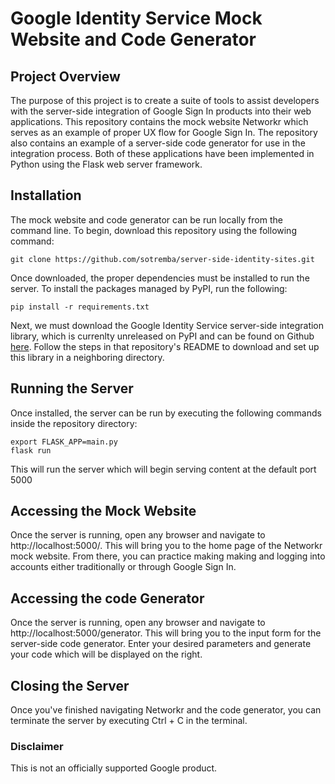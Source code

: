 # Google Identity Service Mock Website and Code Generator

## Project Overview
The purpose of this project is to create a suite of tools to assist developers with the server-side integration of Google Sign In products into their web applications. This repository contains the mock website Networkr which serves as an example of proper UX flow for Google Sign In. The repository also contains an example of a server-side code generator for use in the integration process. Both of these applications have been implemented in Python using the Flask web server framework.

## Installation
The mock website and code generator can be run locally from the command line. To begin, download this repository using the following command:
~~~
git clone https://github.com/sotremba/server-side-identity-sites.git
~~~
Once downloaded, the proper dependencies must be installed to run the server. To install the packages managed by PyPI, run the following:
~~~
pip install -r requirements.txt
~~~
Next, we must download the Google Identity Service server-side integration library, which is currenlty unreleased on PyPI and can be found on Github [here](https://github.com/googleinterns/server-side-identity). Follow the steps in that repository's README to download and set up this library in a neighboring directory.

## Running the Server
Once installed, the server can be run by executing the following commands inside the repository directory:
~~~
export FLASK_APP=main.py
flask run
~~~
This will run the server which will begin serving content at the default port 5000

## Accessing the Mock Website
Once the server is running, open any browser and navigate to http://localhost:5000/. This will bring you to the home page of the Networkr mock website. From there, you can practice making making and logging into accounts either traditionally or through Google Sign In.

## Accessing the code Generator
Once the server is running, open any browser and navigate to http://localhost:5000/generator. This will bring you to the input form for the server-side code generator. Enter your desired parameters and generate your code which will be displayed on the right.

## Closing the Server
Once you've finished navigating Networkr and the code generator, you can terminate the server by executing Ctrl + C in the terminal.


### Disclaimer
This is not an officially supported Google product.
